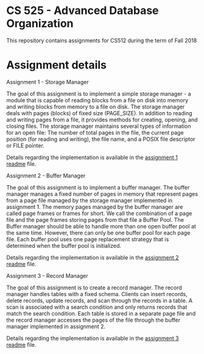 # CS 525 - Advanced Database Organization

This repository contains assignments for CS512 during the term of Fall 2018

# Assignment details

Assignment 1 - Storage Manager

The goal of this assignment is to implement a simple storage manager - a module that is capable of reading blocks from a file on disk into memory and writing blocks from memory to a file on disk. The storage manager deals with pages (blocks) of fixed size (PAGE_SIZE). In addition to reading and writing pages from a file, it provides methods for creating, opening, and closing files. The storage manager maintains several types of information for an open file: The number of total pages in the file, the current page position (for reading and writing), the file name, and a POSIX file descriptor or FILE pointer.

Details regarding the implementation is available in the [assignment 1 readme](assignments/1/assign1/README.md) file.

Assignment 2 - Buffer Manager

The goal of this assignment is to implement a buffer manager. The buffer manager manages a fixed number of pages in memory that represent pages from a page file managed by the storage manager implemented in assignment 1. The memory pages managed by the buffer manager are called page frames or frames for short. We call the combination of a page file and the page frames storing pages from that file a Buffer Pool. The Buffer manager should be able to handle more than one open buffer pool at the same time. However, there can only be one buffer pool for each page file. Each buffer pool uses one page replacement strategy that is determined when the buffer pool is initialized.

Details regarding the implementation is available in the [assignment 2 readme](assignments/2/assign2/README.md) file.

Assignment 3 - Record Manager

The goal of this assignment is to create a record manager. The record manager handles tables with a fixed schema. Clients can insert records, delete records, update records, and scan through the records in a table. A scan is associated with a search condition and only returns records that match the search condition. Each table is stored in a separate page file and the record manager accesses the pages of the file through the buffer manager implemented in assignment 2.

Details regarding the implementation is available in the [assignment 3 readme](assignments/3/assign3/README.md) file.
